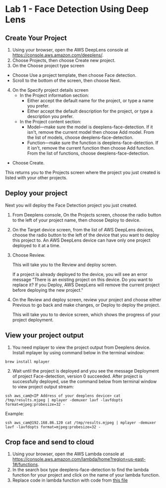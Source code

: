 # Lab 1 - Face Detection Using Deep Lens

## Create Your Project

1. Using your browser, open the AWS DeepLens console at https://console.aws.amazon.com/deeplens/.
2. Choose Projects, then choose Create new project.
3. On the Choose project type screen
- Choose Use a project template, then choose Face detection.
- Scroll to the bottom of the screen, then choose Next.
4. On the Specify project details screen
   - In the Project information section:
      - Either accept the default name for the project, or type a name you prefer.
      - Either accept the default description for the project, or type a description you prefer.
   - In the Project content section:
      - Model—make sure the model is deeplens-face-detection. If it isn't, remove the current model then choose Add model. From the list of models, choose deeplens-face-detection.
      - Function—make sure the function is deeplens-face-detection. If it isn't, remove the current function then choose Add function. From the list of functions, choose deeplens-face-detection.
  - Choose Create.

This returns you to the Projects screen where the project you just created is listed with your other projects.

## Deploy your project

Next you will deploy the Face Detection project you just created.

1. From Deeplens console, On the Projects screen, choose the radio button to the left of your project name, then choose Deploy to device.

2. On the Target device screen, from the list of AWS DeepLens devices, choose the radio button to the left of the device that you want to deploy this project to. An AWS DeepLens device can have only one project deployed to it at a time.

3. Choose Review.

   This will take you to the Review and deploy screen.

   If a project is already deployed to the device, you will see an error message
   "There is an existing project on this device. Do you want to replace it?
   If you Deploy, AWS DeepLens will remove the current project before deploying the new project."

4. On the Review and deploy screen, review your project and choose either Previous to go back and make changes, or Deploy to deploy the project.

   This will take you to to device screen, which shows the progress of your project deployment.

## View your project output

1. You need mplayer to view the project output from Deeplens device. Install mplayer by using command below in the terminal window:

```
brew install mplayer
```

2. Wait until the project is deployed and you see the message Deployment of project Face-detection, version 0 succeeded. After project is successfully deployed, use the command below from terminal window to view project output stream:

```
ssh aws_cam@<IP Address of your deeplens device> cat /tmp/results.mjpeg | mplayer -demuxer lavf -lavfdopts format=mjpeg:probesize=32 -
```
Example:
```
ssh aws_cam@192.168.86.120 cat /tmp/results.mjpeg | mplayer -demuxer lavf -lavfdopts format=mjpeg:probesize=32 -
```

## Crop face and send to cloud

1. Using your browser, open the AWS Lambda console at https://console.aws.amazon.com/lambda/home?region=us-east-1#/functions.
2. In the search box type deeplens-face-detection to find the lambda function for your project and click on the name of your lambda function.
3. Replace code in lambda function with code from [this file](facedetectioncrop.py)
